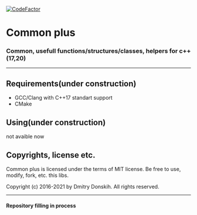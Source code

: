 [![CodeFactor](https://www.codefactor.io/repository/github/deedonskih/commonplus/badge)](https://www.codefactor.io/repository/github/deedonskih/commonplus)
# Common plus
### Common, usefull functions/structures/classes, helpers for c++(17,20)
-------------------------------------------------------------------------
## Requirements(under construction)

- GCC/Clang with C++17 standart support
- CMake

## Using(under construction)

not avaible now

## Copyrights, license etc.

Common plus is licensed under the terms of MIT license. 
Be free to use, modify, fork, etc. this libs.

Copyright (c) 2016-2021 by Dmitry Donskih. All rights reserved.

-------------------------------------------------------------------------
#### Repository filling in process
